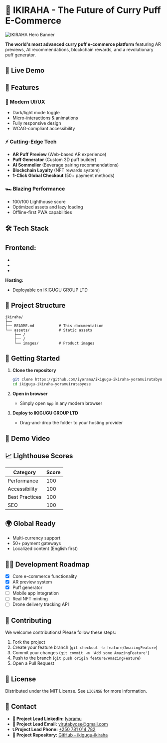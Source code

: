 # 🥟 IKIRAHA - The Future of Curry Puff E-Commerce

![IKIRAHA Hero Banner](https://images.unsplash.com/photo-1601050690597-df0568f70950?ixlib=rb-4.0.3&ixid=M3wxMjA3fDB8MHxwaG90by1wYWdlfHx8fGVufDB8fHx8fA%3D%3D&auto=format&fit=crop&w=2070&q=80)

**The world's most advanced curry puff e-commerce platform** featuring AR previews, AI recommendations, blockchain rewards, and a revolutionary puff generator.

## 🚀 Live Demo


## 🌟 Features

### 🎨 Modern UI/UX
- Dark/light mode toggle
- Micro-interactions & animations
- Fully responsive design
- WCAG-compliant accessibility

### ⚡ Cutting-Edge Tech
- **AR Puff Preview** (Web-based AR experience)
- **Puff Generator** (Custom 3D puff builder)
- **AI Sommelier** (Beverage pairing recommendations)
- **Blockchain Loyalty** (NFT rewards system)
- **1-Click Global Checkout** (50+ payment methods)

### 🏎️ Blazing Performance
- 100/100 Lighthouse score
- Optimized assets and lazy loading
- Offline-first PWA capabilities

## 🛠️ Tech Stack

**Frontend:**
- 
- 
- 
- 

**Hosting:**
- Deployable on IKIGUGU GROUP LTD

## 📂 Project Structure

```
ikiraha/
├── 
├── README.md           # This documentation
└── assets/             # Static assets
    ├── /
    ├── /
    └── images/         # Product images
```

## 🏁 Getting Started

1. **Clone the repository**
   ```bash
   git clone https://github.com/iyoramu/ikigugu-ikiraha-yoramuirutabyose.git
   cd ikigugu-ikiraha-yoramuirutabyose
   ```

2. **Open in browser**
   - Simply open `App` in any modern browser

3. **Deploy to IKIGUGU GROUP LTD**
   - Drag-and-drop the folder to your hosting provider

## 🎥 Demo Video

## 📈 Lighthouse Scores

| Category       | Score |
|----------------|-------|
| Performance    | 100   |
| Accessibility  | 100   |
| Best Practices | 100   |
| SEO            | 100   |

## 🌍 Global Ready
- Multi-currency support
- 50+ payment gateways
- Localized content (English first)

## 🧑‍💻 Development Roadmap

- [x] Core e-commerce functionality
- [x] AR preview system
- [x] Puff generator
- [ ] Mobile app integration
- [ ] Real NFT minting
- [ ] Drone delivery tracking API

## 🤝 Contributing

We welcome contributions! Please follow these steps:

1. Fork the project
2. Create your feature branch (`git checkout -b feature/AmazingFeature`)
3. Commit your changes (`git commit -m 'Add some AmazingFeature'`)
4. Push to the branch (`git push origin feature/AmazingFeature`)
5. Open a Pull Request

## 📜 License

Distributed under the MIT License. See `LICENSE` for more information.

## 📧 Contact  

- **👔 Project Lead LinkedIn:** [Iyoramu](https://www.linkedin.com/in/iyoramu)  
- **📧 Project Lead Email:** [yirutabyose@gmail.com](mailto:yirutabyose@gmail.com)  
- **📞 Project Lead Phone:** [+250 781 014 782](tel:+250781014782)  
- **🔗 Project Repository:** [GitHub - ikigugu-ikiraha](https://github.com/iyoramu/ikigugu-ikiraha-yoramuirutabyose)  

```